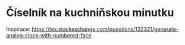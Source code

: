 # Číselník na kuchniňskou minutku

Inspirace: https://tex.stackexchange.com/questions/132321/generate-analog-clock-with-numbered-face
